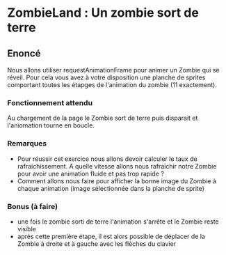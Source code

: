 # ZombieLand : Un zombie sort de terre

## Enoncé
Nous allons utiliser requestAnimationFrame pour animer un Zombie qui se réveil.
Pour cela vous avez à votre disposition une planche de sprites comportant toutes les étapges de l'animation du zombie (11 exactement).

### Fonctionnement attendu
Au chargement de la page le Zombie sort de terre puis disparait et l'aniomation tourne en boucle.

### Remarques

 - Pour réussir cet exercice nous allons devoir calculer le taux de rafraichissement. A quelle vitesse allons nous rafraichir notre Zombie pour avoir une animation fluide et pas trop rapide ?
 - Comment allons nous faire pour afficher la bonne image du Zombie à chaque animation (image sélectionnée dans la planche de sprite)

### Bonus (à faire)

- une fois le zombie sorti de terre l'animation s'arrête et le Zombie reste visible
- après cette première étape, il est alors possible de déplacer de la Zombie à droite et à gauche avec les flèches du clavier
